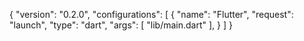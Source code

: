{
    "version": "0.2.0",
    "configurations": [
        {
            "name": "Flutter",
            "request": "launch",
            "type": "dart",
            "args": [
                "lib/main.dart"
            ],
        }
    ]
}

